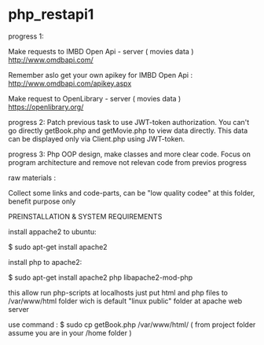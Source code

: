 # php_restapi1






progress 1: 

Make requests to IMBD Open Api - server ( movies data )
http://www.omdbapi.com/

Remember aslo get your own apikey for IMBD Open Api :
http://www.omdbapi.com/apikey.aspx


Make request to  OpenLibrary - server ( movies data ) 
https://openlibrary.org/

progress 2:
Patch previous task to use JWT-token authorization. You can't go directly getBook.php and getMovie.php to view
data directly. This data can be displayed only via Client.php using JWT-token.


progress 3:
Php OOP design, make classes and more clear code. Focus on program architecture and remove not relevan code from previos progress



raw materials :

Collect some links and code-parts, can be "low quality codee" at this folder, benefit purpose only



PREINSTALLATION & SYSTEM REQUIREMENTS

install appache2 to ubuntu:

$ sudo apt-get install apache2

install php to apache2:

$ sudo apt-get install apache2 php libapache2-mod-php

this allow run php-scripts at localhosts just put html and php files to 
/var/www/html folder wich is default "linux public" folder at apache web server

use command : 
$ sudo cp getBook.php /var/www/html/ ( from project folder assume you are in your /home folder )



 